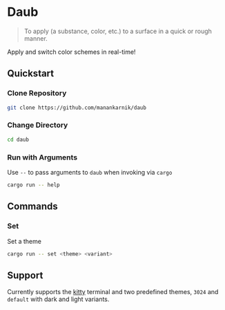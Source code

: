 # Daub

> To apply (a substance, color, etc.) to a surface in a quick or rough manner.

Apply and switch color schemes in real-time!

## Quickstart

### Clone Repository

```sh
git clone https://github.com/manankarnik/daub
```

### Change Directory

```sh
cd daub
```

### Run with Arguments

Use `--` to pass arguments to `daub` when invoking via `cargo`

```sh
cargo run -- help
```

## Commands

### Set

Set a theme

```sh
cargo run -- set <theme> <variant>
```

## Support

Currently supports the [kitty](https://sw.kovidgoyal.net/kitty/) terminal and two predefined themes, `3024` and `default` with dark and light variants.
